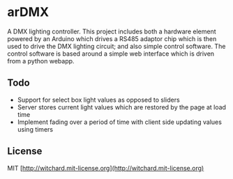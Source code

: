 arDMX
=====

A DMX lighting controller. This project includes both a hardware element powered by an Arduino which drives a RS485 adaptor chip which is then used to drive the DMX lighting circuit; and also simple control software. The control software is based around a simple web interface which is driven from a python webapp.

Todo
----
* Support for select box light values as opposed to sliders
* Server stores current light values which are restored by the page at load time
* Implement fading over a period of time with client side updating values using timers

License
-------
MIT [http://witchard.mit-license.org](http://witchard.mit-license.org)

